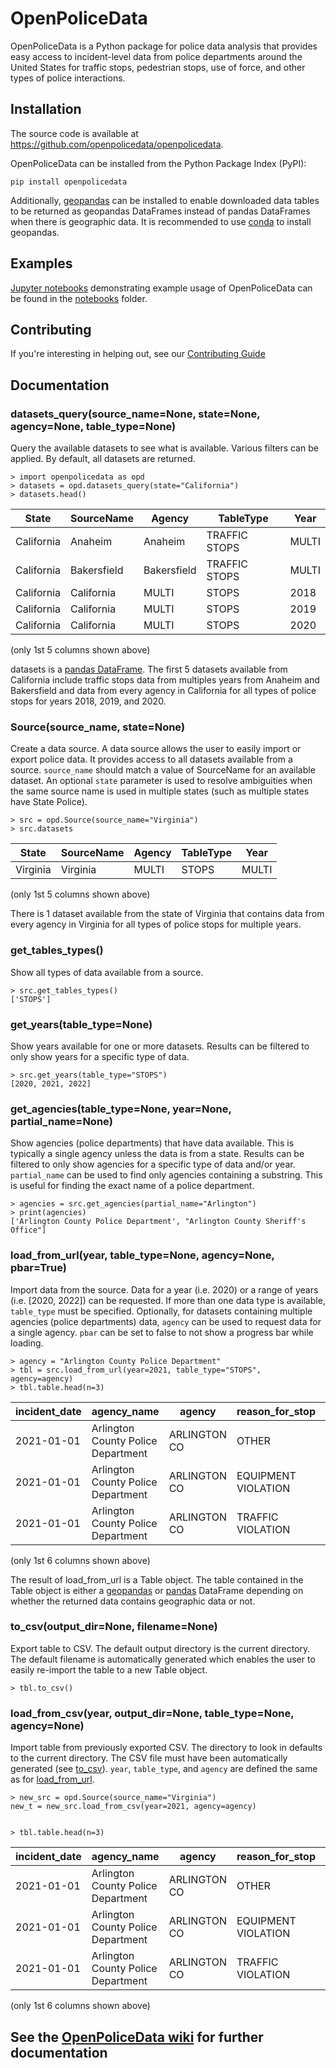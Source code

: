 # OpenPoliceData
OpenPoliceData is a Python package for police data analysis that provides easy access to incident-level data from police departments around the United States for traffic stops, pedestrian stops, use of force, and other types of police interactions.

## Installation
The source code is available at https://github.com/openpolicedata/openpolicedata.

OpenPoliceData can be installed from the Python Package Index (PyPI):
```
pip install openpolicedata
``` 

Additionally, [geopandas](https://geopandas.org/en/stable/getting_started/install.html) can be installed to enable downloaded data tables to be returned as geopandas DataFrames instead of pandas DataFrames when there is geographic data. It is recommended to use [conda](https://docs.conda.io/en/latest/) to install geopandas.

## Examples
[Jupyter notebooks](https://jupyter.org/) demonstrating example usage of OpenPoliceData can be found in the [notebooks](https://github.com/openpolicedata/openpolicedata/tree/main/notebooks) folder.

## Contributing
If you're interesting in helping out, see our [Contributing Guide](https://github.com/openpolicedata/openpolicedata/blob/main/CONTRIBUTING.MD)

## Documentation
### datasets_query(source_name=None, state=None, agency=None, table_type=None)
Query the available datasets to see what is available. Various filters can be applied. By default, all datasets are returned.
```
> import openpolicedata as opd
> datasets = opd.datasets_query(state="California")
> datasets.head()
```
| **State**  | **SourceName** | **Agency** | **TableType** | **Year** |
|------------|----------------|------------------|---------------|----------|
| California | Anaheim        | Anaheim          | TRAFFIC STOPS | MULTI    |
| California | Bakersfield    | Bakersfield      | TRAFFIC STOPS | MULTI    |
| California | California     | MULTI            | STOPS         | 2018     |
| California | California     | MULTI            | STOPS         | 2019     |
| California | California     | MULTI            | STOPS         | 2020     |

(only 1st 5 columns shown above)

datasets is a [pandas DataFrame](https://pandas.pydata.org/pandas-docs/stable/reference/api/pandas.DataFrame.html). The first 5 datasets available from California include traffic stops data from multiples years from Anaheim and Bakersfield and data from every agency in California for all types of police stops for years 2018, 2019, and 2020.

### Source(source_name, state=None)
Create a data source. A data source allows the user to easily import or export police data. It provides access to all datasets available from a source. `source_name` should match a value of SourceName for an available dataset. An optional `state` parameter is used to resolve ambiguities when the same source name is used in multiple states (such as multiple states have State Police).
```
> src = opd.Source(source_name="Virginia")
> src.datasets
```
| **State**  | **SourceName** | **Agency** | **TableType** | **Year** |
|------------|----------------|------------------|---------------|----------|
| Virginia   | Virginia       | MULTI            | STOPS         | MULTI    |

(only 1st 5 columns shown above)

There is 1 dataset available from the state of Virginia that contains data from every agency in Virginia for all types of police stops for multiple years.

### get_tables_types()
Show all types of data available from a source.
```
> src.get_tables_types()
['STOPS']
```

### get_years(table_type=None)
Show years available for one or more datasets. Results can be filtered to only show years for a specific type of data.
```
> src.get_years(table_type="STOPS")
[2020, 2021, 2022]
```

### get_agencies(table_type=None, year=None, partial_name=None)
Show agencies (police departments) that have data available. This is typically a single agency unless the data is from a state. Results can be filtered to only show agencies for a specific type of data and/or year. `partial_name` can be used to find only agencies containing a substring. This is useful for finding the exact name of a police department.
```
> agencies = src.get_agencies(partial_name="Arlington")
> print(agencies)
['Arlington County Police Department', "Arlington County Sheriff's Office"]
```
### load_from_url(year, table_type=None, agency=None, pbar=True)
Import data from the source. Data for a year (i.e. 2020) or a range of years (i.e. [2020, 2022]) can be requested. If more than one data type is available, `table_type` must be specified. Optionally, for datasets containing multiple agencies (police departments) data, `agency` can be used to request data for a single agency. `pbar` can be set to false to not show a progress bar while loading.
```
> agency = "Arlington County Police Department"
> tbl = src.load_from_url(year=2021, table_type="STOPS", agency=agency)
> tbl.table.head(n=3)
```

| **incident_date**  | **agency_name** | **agency** | **reason_for_stop** | **race** | **ethnicity** |
|------------|----------------|------------------|---------------|----------|----------|
| 2021-01-01 | Arlington County Police Department        | ARLINGTON CO          | OTHER | WHITE    | HISPANIC    |
| 2021-01-01 | Arlington County Police Department    | ARLINGTON CO      | EQUIPMENT VIOLATION | WHITE    | NON-HISPANIC    |
| 2021-01-01 | Arlington County Police Department    | ARLINGTON CO      | TRAFFIC VIOLATION | BLACK OR AFRICAN AMERICAN    | NON-HISPANIC    |

(only 1st 6 columns shown above)

The result of load_from_url is a Table object. The table contained in the Table object is either a [geopandas](https://geopandas.org/en/stable/docs/reference/api/geopandas.GeoDataFrame.html) or [pandas](https://pandas.pydata.org/pandas-docs/stable/reference/api/pandas.DataFrame.html) DataFrame depending on whether the returned data contains geographic data or not.

### to_csv(output_dir=None, filename=None)
Export table to CSV. The default output directory is the current directory. The default filename is automatically generated which enables the user to easily re-import the table to a new Table object.
```
> tbl.to_csv()
```
### load_from_csv(year, output_dir=None, table_type=None, agency=None)
Import table from previously exported CSV. The directory to look in defaults to the current directory. The CSV file must have been automatically generated (see [to_csv](#tocsvoutputdirnone-filenamenone)). `year`, `table_type`, and `agency` are defined the same as for [load_from_url](#loadfromurlyear-tabletypenone-agencyfilternone).
```
> new_src = opd.Source(source_name="Virginia")
new_t = new_src.load_from_csv(year=2021, agency=agency)


> tbl.table.head(n=3)
```

| **incident_date**  | **agency_name** | **agency** | **reason_for_stop** | **race** | **ethnicity** |
|------------|----------------|------------------|---------------|----------|----------|
| 2021-01-01 | Arlington County Police Department        | ARLINGTON CO          | OTHER | WHITE    | HISPANIC    |
| 2021-01-01 | Arlington County Police Department    | ARLINGTON CO      | EQUIPMENT VIOLATION | WHITE    | NON-HISPANIC    |
| 2021-01-01 | Arlington County Police Department    | ARLINGTON CO      | TRAFFIC VIOLATION | BLACK OR AFRICAN AMERICAN    | NON-HISPANIC    |

(only 1st 6 columns shown above)


## See the [OpenPoliceData wiki](https://github.com/openpolicedata/openpolicedata/wiki) for further documentation
